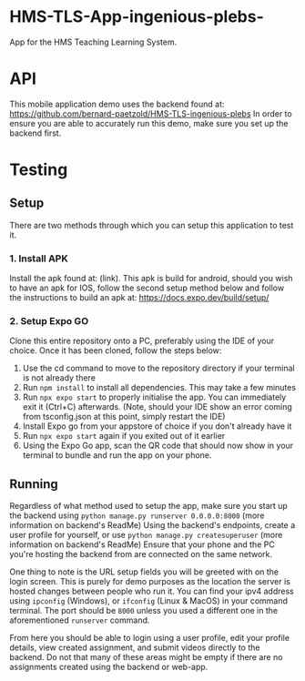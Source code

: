 # HMS-TLS-App-ingenious-plebs-
App for the HMS Teaching Learning System.

# API
This mobile application demo uses the backend found at: https://github.com/bernard-paetzold/HMS-TLS-ingenious-plebs
In order to ensure you are able to accurately run this demo, make sure you set up the backend first.

# Testing
## Setup
There are two methods through which you can setup this application to test it.

### 1. Install APK
Install the apk found at: (link).
This apk is build for android, should you wish to have an apk for IOS, follow the second setup method below and follow the instructions to build an apk at: https://docs.expo.dev/build/setup/

### 2. Setup Expo GO
Clone this entire repository onto a PC, preferably using the IDE of your choice.
Once it has been cloned, follow the steps below:
1. Use the cd command to move to the repository directory if your terminal is not already there
2. Run `npm install` to install all dependencies. This may take a few minutes
3. Run `npx expo start` to properly initialise the app. You can immediately exit it (Ctrl+C) afterwards.
(Note, should your IDE show an error coming from tsconfig.json at this point, simply restart the IDE)
4. Install Expo go from your appstore of choice if you don't already have it
5. Run `npx expo start` again if you exited out of it earlier
6. Using the Expo Go app, scan the QR code that should now show in your terminal to bundle and run the app on your phone.

## Running
Regardless of what method used to setup the app, make sure you start up the backend using `python manage.py runserver 0.0.0.0:8000` (more information on backend's ReadMe)
Using the backend's endpoints, create a user profile for yourself, or use `python manage.py createsuperuser` (more information on backend's ReadMe)
Ensure that your phone and the PC you're hosting the backend from are connected on the same network.

One thing to note is the URL setup fields you will be greeted with on the login screen. This is purely for demo purposes as the location the server is hosted changes between people who run it.
You can find your ipv4 address using `ipconfig` (Windows), or `ifconfig` (Linux & MacOS) in your command terminal.
The port should be `8000` unless you used a different one in the aforementioned `runserver` command.

From here you should be able to login using a user profile, edit your profile details, view created assignment, and submit videos directly to the backend.
Do not that many of these areas might be empty if there are no assignments created using the backend or web-app.
